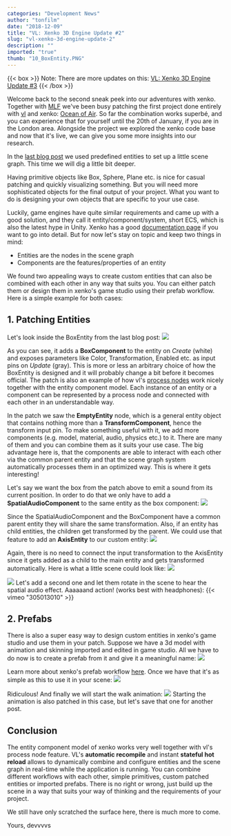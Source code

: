 ```yaml
---
categories: "Development News"
author: "tonfilm"
date: "2018-12-09"
title: "VL: Xenko 3D Engine Update #2"
slug: "vl-xenko-3d-engine-update-2"
description: ""
imported: "true"
thumb: "10_BoxEntity.PNG"
---
```



{{< box >}}
Note:
There are more updates on this:
[VL: Xenko 3D Engine Update #3](/blog/2020/vl-xenko-3d-engine-update-3)
{{< /box >}}

Welcome back to the second sneak peek into our adventures with xenko. Together with [MLF](https://www.marshmallowlaserfeast.com/) we've been busy patching the first project done entirely with [vl](https://betadocs.vvvv.org/using-vvvv/vl.html) and xenko: [Ocean of Air](http://oceanofair.com). So far the combination works superbé, and you can experience that for yourself until the 20th of January, if you are in the London area. Alongside the project we explored the xenko code base and now that it's live, we can give you some more insights into our research.

In the [last blog post](/blog/2018/vl-xenko-3d-engine-update-1) we used predefined entities to set up a little scene graph. This time we will dig a little bit deeper.

Having primitive objects like Box, Sphere, Plane etc. is nice for casual patching and quickly visualizing something. But you will need more sophisticated objects for the final output of your project. What you want to do is designing your own objects that are specific to your use case.

Luckily, game engines have quite similar requirements and came up with a good solution, and they call it entity/component/system, short ECS, which is also the latest hype in Unity. Xenko has a good [documentation page](https://doc.xenko.com/latest/en/manual/engine/entity-component-model/managing-entities.html) if you want to go into detail. But for now let's stay on topic and keep two things in mind: 

* Entities are the nodes in the scene graph
* Components are the features/properties of an entity

We found two appealing ways to create custom entities that can also be combined with each other in any way that suits you. You can either patch them or design them in xenko's game studio using their prefab workflow. Here is a simple example for both cases:

## 1. Patching Entities
Let's look inside the BoxEntity from the last blog post:
![](10_BoxEntity.PNG)

As you can see, it adds a **BoxComponent** to the entity on *Create* (white) and exposes parameters like Color, Transformation, Enabled etc. as input pins on *Update* (gray). This is more or less an arbitrary choice of how the BoxEntity is designed and it will probably change a bit before it becomes official. The patch is also an example of how vl's [process nodes](https://vvvv.gitbooks.io/the-gray-book/content/en/reference/vl/nodes.html) work nicely together with the entity component model. Each instance of an entity or a component can be represented by a process node and connected with each other in an understandable way.

In the patch we saw the **EmptyEntity** node, which is a general entity object that contains nothing more than a **TransformComponent**, hence the transform input pin. To make something useful with it, we add more components (e.g. model, material, audio, physics etc.) to it. There are many of them and you can combine them as it suits your use case. The big advantage here is, that the components are able to interact with each other via the common parent entity and that the scene graph system automatically processes them in an optimized way. This is where it gets interesting!

Let's say we want the box from the patch above to emit a sound from its current position. In order to do that we only have to add a **SpatialAudioComponent** to the same entity as the box component:
![](20_BassBoxEntit_r.PNG) 

Since the SpatialAudioComponent and the BoxComponent have a common parent entity they will share the same transformation. Also, if an entity has child entities, the children get transformed by the parent. We could use that feature to add an **AxisEntity** to our custom entity:
![](25_BassBoxEntit_r.PNG) 

Again, there is no need to connect the input transformation to the AxisEntity since it gets added as a child to the main entity and gets transformed automatically. 
Here is what a little scene could look like:
![](30_BassBoxScene.PNG)

![](35_BassBoxScene_r.PNG)
Let's add a second one and let them rotate in the scene to hear the spatial audio effect. Aaaaaand action! (works best with headphones):
{{< vimeo "305013010" >}}

## 2. Prefabs
There is also a super easy way to design custom entities in xenko's game studio and use them in your patch. Suppose we have a 3d model with animation and skinning imported and edited in game studio. All we have to do now is to create a prefab from it and give it a meaningful name:
![](40_AstroPrefab.PNG) 

Learn more about xenko's prefab workflow [here](https://doc.xenko.com/latest/en/manual/game-studio/prefabs/index.html). Once we have that it's as simple as this to use it in your scene:
![](50_AstroPrefabP_r.PNG) 

Ridiculous! 
And finally we will start the walk animation:
![](60_AstroPrefab.gif) 
Starting the animation is also patched in this case, but let's save that one for another post.

## Conclusion
The entity component model of xenko works very well together with vl's process node feature. VL's **automatic recompile** and instant **stateful hot reload** allows to dynamically combine and configure entities and the scene graph in real-time while the application is running. You can combine different workflows with each other, simple primitives, custom patched entities or imported prefabs. There is no right or wrong, just build up the scene in a way that suits your way of thinking and the requirements of your project.

We still have only scratched the surface here, there is much more to come.

Yours,
devvvvs